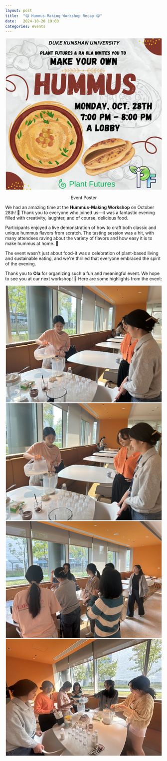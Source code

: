 ```yaml
---
layout: post
title:  "😋 Hummus-Making Workshop Recap 😋"
date:   2024-10-28 19:00
categories: events
---
```


<center>
<img
    src="/images/2024/hummus-making/hummus-01.jpg"
    alt="Event Poster"
    width="500" />
<p>Event Poster</p>
</center>

We had an amazing time at the **Hummus-Making Workshop** on October 28th! 🎉 Thank you to everyone who joined us—it was a fantastic evening filled with creativity, laughter, and of course, delicious food.

Participants enjoyed a live demonstration of how to craft both classic and unique hummus flavors from scratch. The tasting session was a hit, with many attendees raving about the variety of flavors and how easy it is to make hummus at home. 🌱

The event wasn't just about food-it was a celebration of plant-based living and sustainable eating, and we're thrilled that everyone embraced the spirit of the evening.

Thank you to **Ola** for organizing such a fun and meaningful event. We hope to see you at our next workshop! 🌟
Here are some highlights from the event:

<center>
<img
    src="/images/2024/hummus-making/hummus-02.jpg"
    alt="Event Photo"
    width="500" />
</center>

<center>
<img
    src="/images/2024/hummus-making/hummus-03.jpg"
    alt="Event Photo"
    width="500" />
</center>

<center>
<img
    src="/images/2024/hummus-making/hummus-04.jpg"
    alt="Event Photo"
    width="500" />
</center>

<center>
<img
    src="/images/2024/hummus-making/hummus-05.jpg"
    alt="Event Photo"
    width="500" />
</center>
